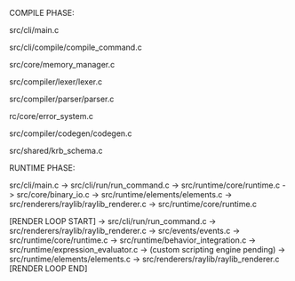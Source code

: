 COMPILE PHASE:

src/cli/main.c

src/cli/compile/compile_command.c 

src/core/memory_manager.c

src/compiler/lexer/lexer.c 

src/compiler/parser/parser.c 

rc/core/error_system.c 

src/compiler/codegen/codegen.c 

src/shared/krb_schema.c


RUNTIME PHASE:

src/cli/main.c -> src/cli/run/run_command.c -> src/runtime/core/runtime.c -> src/core/binary_io.c -> src/runtime/elements/elements.c -> src/renderers/raylib/raylib_renderer.c -> src/runtime/core/runtime.c

[RENDER LOOP START]
    -> src/cli/run/run_command.c
    -> src/renderers/raylib/raylib_renderer.c
    -> src/events/events.c
    -> src/runtime/core/runtime.c
    -> src/runtime/behavior_integration.c
    -> src/runtime/expression_evaluator.c
    -> (custom scripting engine pending)
    -> src/runtime/elements/elements.c
    -> src/renderers/raylib/raylib_renderer.c
[RENDER LOOP END]
